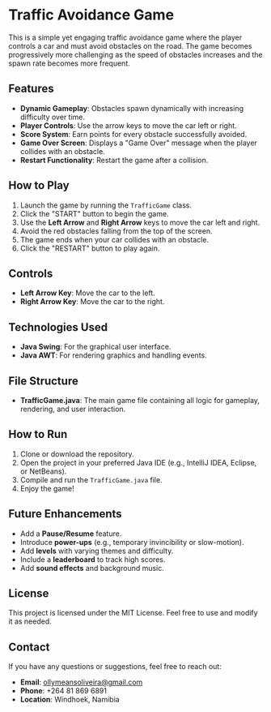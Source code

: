 # Traffic Avoidance Game

This is a simple yet engaging traffic avoidance game where the player controls a car and must avoid obstacles on the road. The game becomes progressively more challenging as the speed of obstacles increases and the spawn rate becomes more frequent.

## Features

- **Dynamic Gameplay**: Obstacles spawn dynamically with increasing difficulty over time.
- **Player Controls**: Use the arrow keys to move the car left or right.
- **Score System**: Earn points for every obstacle successfully avoided.
- **Game Over Screen**: Displays a "Game Over" message when the player collides with an obstacle.
- **Restart Functionality**: Restart the game after a collision.

## How to Play

1. Launch the game by running the `TrafficGame` class.
2. Click the "START" button to begin the game.
3. Use the **Left Arrow** and **Right Arrow** keys to move the car left and right.
4. Avoid the red obstacles falling from the top of the screen.
5. The game ends when your car collides with an obstacle.
6. Click the "RESTART" button to play again.

## Controls

- **Left Arrow Key**: Move the car to the left.
- **Right Arrow Key**: Move the car to the right.

## Technologies Used

- **Java Swing**: For the graphical user interface.
- **Java AWT**: For rendering graphics and handling events.

## File Structure

- **TrafficGame.java**: The main game file containing all logic for gameplay, rendering, and user interaction.

## How to Run

1. Clone or download the repository.
2. Open the project in your preferred Java IDE (e.g., IntelliJ IDEA, Eclipse, or NetBeans).
3. Compile and run the `TrafficGame.java` file.
4. Enjoy the game!

## Future Enhancements

- Add a **Pause/Resume** feature.
- Introduce **power-ups** (e.g., temporary invincibility or slow-motion).
- Add **levels** with varying themes and difficulty.
- Include a **leaderboard** to track high scores.
- Add **sound effects** and background music.

## License

This project is licensed under the MIT License. Feel free to use and modify it as needed.

## Contact

If you have any questions or suggestions, feel free to reach out:

- **Email**: ollymeansoliveira@gmail.com
- **Phone**: +264 81 869 6891
- **Location**: Windhoek, Namibia
